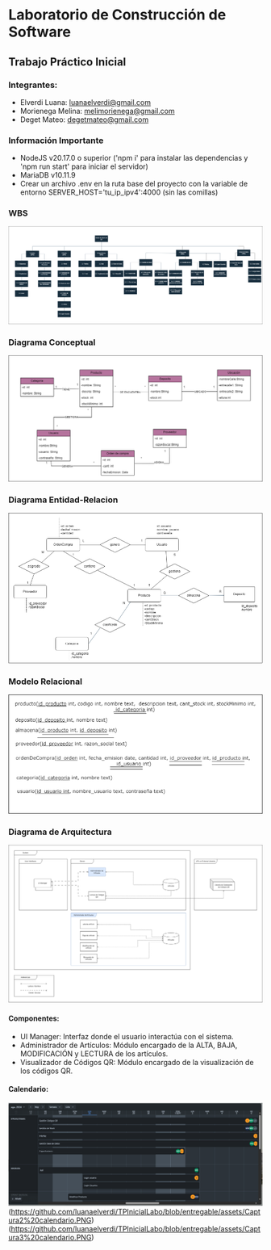 # Laboratorio de Construcción de Software
## Trabajo Práctico Inicial
### Integrantes:
- Elverdi Luana: luanaelverdi@gmail.com
- Morienega Melina: melimorienega@gmail.com
- Deget Mateo: degetmateo@gmail.com

### Información Importante
 - NodeJS v20.17.0 o superior ('npm i' para instalar las dependencias y 'npm run start' para iniciar el servidor)
 - MariaDB v10.11.9
 - Crear un archivo .env en la ruta base del proyecto con la variable de entorno SERVER_HOST='tu_ip_ipv4':4000 (sin las comillas)

### WBS

![WBS](https://github.com/luanaelverdi/TPInicialLabo/blob/entregable/assets/diagrama_wbs.png)

### Diagrama Conceptual

![Conceptual](https://github.com/luanaelverdi/TPInicialLabo/blob/entregable/assets/diagrama_conceptual.png)

### Diagrama Entidad-Relacion

![DER](https://github.com/luanaelverdi/TPInicialLabo/blob/entregable/assets/diagrama_der.png)

### Modelo Relacional

![Modelo Relacional](https://github.com/luanaelverdi/TPInicialLabo/blob/entregable/assets/modelo_relacional.png)

### Diagrama de Arquitectura

![Architecture Diagram](https://github.com/luanaelverdi/TPInicialLabo/blob/main/assets/diagrama_arquitectura.png)

#### Componentes:
 - UI Manager: Interfaz donde el usuario interactúa con el sistema.
 - Administrador de Artículos: Módulo encargado de la ALTA, BAJA, MODIFICACIÓN y LECTURA de los artículos.
 - Visualizador de Códigos QR: Módulo encargado de la visualización de los códigos QR.

 #### Calendario:
 ![Calendario actual](https://github.com/luanaelverdi/TPInicialLabo/blob/entregable/assets/Captura1%20calendario.PNG)
 (https://github.com/luanaelverdi/TPInicialLabo/blob/entregable/assets/Captura2%20calendario.PNG)
 (https://github.com/luanaelverdi/TPInicialLabo/blob/entregable/assets/Captura3%20calendario.PNG)